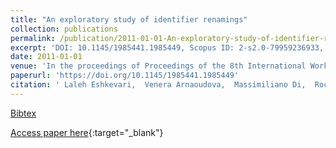 ```yaml
---
title: "An exploratory study of identifier renamings"
collection: publications
permalink: /publication/2011-01-01-An-exploratory-study-of-identifier-renamings
excerpt: 'DOI: 10.1145/1985441.1985449, Scopus ID: 2-s2.0-79959236933, Cited by: 11'
date: 2011-01-01
venue: 'In the proceedings of Proceedings of the 8th International Working Conference on Mining Software Repositories, MSR 2011 (Co-located with ICSE), Waikiki, Honolulu, HI, USA, May 21-28, 2011, Proceedings'
paperurl: 'https://doi.org/10.1145/1985441.1985449'
citation: ' Laleh Eshkevari,  Venera Arnaoudova,  Massimiliano Di,  Rocco Oliveto,  Yann-Ga&quot;el Gu&apos;eh&apos;eneuc,  Giuliano Antoniol, &quot;An exploratory study of identifier renamings.&quot; In the proceedings of Proceedings of the 8th International Working Conference on Mining Software Repositories, MSR 2011 (Co-located with ICSE), Waikiki, Honolulu, HI, USA, May 21-28, 2011, Proceedings, 2011.'
---
```

[Bibtex](https://dblp.org/rec/bib/conf/msr/EshkevariAPOGA11)

[Access paper here](https://doi.org/10.1145/1985441.1985449){:target="_blank"}
